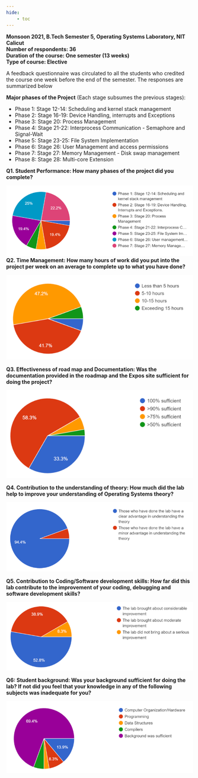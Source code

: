 ```yaml
---
hide:
    - toc
---
```

**Monsoon 2021, B.Tech Semester 5, Operating Systems Laboratory, NIT Calicut**  
**Number of respondents: 36**  
**Duration of the course: One semester (13 weeks)**  
**Type of course: Elective**  
  

A feedback questionnaire was circulated to all the students who credited the course one week before the end of the semester. The responses are summarized below

**Major phases of the Project** (Each stage subsumes the previous stages):  

*   Phase 1: Stage 12-14: Scheduling and kernel stack management
*   Phase 2: Stage 16-19: Device Handling, interrupts and Exceptions
*   Phase 3: Stage 20: Process Management
*   Phase 4: Stage 21-22: Interprocess Communication - Semaphore and Signal-Wait
*   Phase 5: Stage 23-25: File System Implementation
*   Phase 6: Stage 26: User Management and access permissions
*   Phase 7: Stage 27: Memory Management - Disk swap management
*   Phase 8: Stage 28: Multi-core Extension

  
**Q1. Student Performance: How many phases of the project did you complete?**  
  
![](./nitc21q1.png)  
**Q2. Time Management: How many hours of work did you put into the project per week on an average to complete up to what you have done?**  
  
![](./nitc21q2.png)  
  
**Q3. Effectiveness of road map and Documentation: Was the documentation provided in the roadmap and the Expos site sufficient for doing the project?**  
  
![](./nitc21q3.png)  
  
**Q4. Contribution to the understanding of theory: How much did the lab help to improve your understanding of Operating Systems theory?**  
  
![](./nitc21q4.png)  
  
**Q5. Contribution to Coding/Software development skills: How far did this lab contribute to the improvement of your coding, debugging and software development skills?**  
  
![](./nitc21q5.png)  
  
**Q6: Student background: Was your background sufficient for doing the lab? If not did you feel that your knowledge in any of the following subjects was inadequate for you?**  
  
![](./nitc21q6.png)
